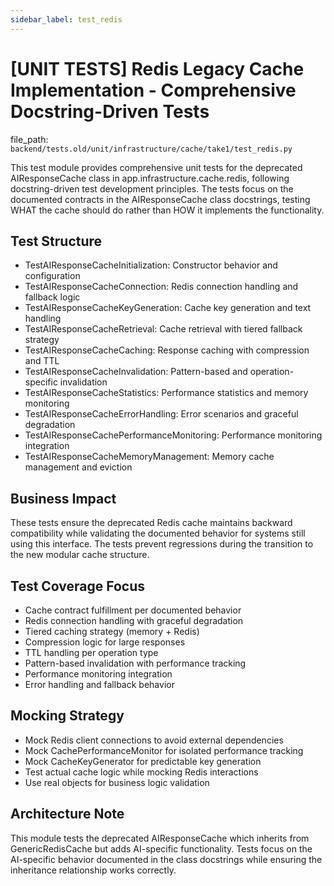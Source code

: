 ```yaml
---
sidebar_label: test_redis
---
```


# [UNIT TESTS] Redis Legacy Cache Implementation - Comprehensive Docstring-Driven Tests

  file_path: `backend/tests.old/unit/infrastructure/cache/take1/test_redis.py`

This test module provides comprehensive unit tests for the deprecated AIResponseCache class
in app.infrastructure.cache.redis, following docstring-driven test development principles.
The tests focus on the documented contracts in the AIResponseCache class docstrings,
testing WHAT the cache should do rather than HOW it implements the functionality.

## Test Structure

- TestAIResponseCacheInitialization: Constructor behavior and configuration
- TestAIResponseCacheConnection: Redis connection handling and fallback logic
- TestAIResponseCacheKeyGeneration: Cache key generation and text handling
- TestAIResponseCacheRetrieval: Cache retrieval with tiered fallback strategy
- TestAIResponseCacheCaching: Response caching with compression and TTL
- TestAIResponseCacheInvalidation: Pattern-based and operation-specific invalidation
- TestAIResponseCacheStatistics: Performance statistics and memory monitoring
- TestAIResponseCacheErrorHandling: Error scenarios and graceful degradation
- TestAIResponseCachePerformanceMonitoring: Performance monitoring integration
- TestAIResponseCacheMemoryManagement: Memory cache management and eviction

## Business Impact

These tests ensure the deprecated Redis cache maintains backward compatibility
while validating the documented behavior for systems still using this interface.
The tests prevent regressions during the transition to the new modular cache structure.

## Test Coverage Focus

- Cache contract fulfillment per documented behavior
- Redis connection handling with graceful degradation
- Tiered caching strategy (memory + Redis)
- Compression logic for large responses
- TTL handling per operation type
- Pattern-based invalidation with performance tracking
- Performance monitoring integration
- Error handling and fallback behavior

## Mocking Strategy

- Mock Redis client connections to avoid external dependencies
- Mock CachePerformanceMonitor for isolated performance tracking
- Mock CacheKeyGenerator for predictable key generation
- Test actual cache logic while mocking Redis interactions
- Use real objects for business logic validation

## Architecture Note

This module tests the deprecated AIResponseCache which inherits from GenericRedisCache
but adds AI-specific functionality. Tests focus on the AI-specific behavior documented
in the class docstrings while ensuring the inheritance relationship works correctly.
